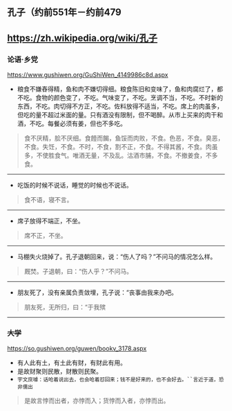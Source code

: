 ## 孔子（约前551年－约前479
https://zh.wikipedia.org/wiki/孔子
---
### 论语·乡党
https://www.gushiwen.org/GuShiWen_4149986c8d.aspx
- 粮食不嫌舂得精，鱼和肉不嫌切得细。粮食陈旧和变味了，鱼和肉腐烂了，都不吃。食物的颜色变了，不吃。气味变了，不吃。烹调不当，不吃。不时新的东西，不吃。肉切得不方正，不吃。佐料放得不适当，不吃。席上的肉虽多，但吃的量不超过米面的量。只有酒没有限制，但不喝醉。从市上买来的肉干和酒，不吃。每餐必须有姜，但也不多吃。
>食不厌精，脍不厌细。食饐而餲，鱼馁而肉败，不食。色恶，不食。臭恶，不食。失饪，不食。不时，不食，割不正，不食。不得其酱，不食。肉虽多，不使胜食气。唯酒无量，不及乱。沽酒市脯，不食。不撤姜食，不多食。
---
- 吃饭的时候不说话，睡觉的时候也不说话。
>食不语，寝不言。
---
- 席子放得不端正，不坐。
>席不正，不坐。
---
- 马棚失火烧掉了。孔子退朝回来，说：“伤人了吗？”不问马的情况怎么样。
>厩焚。子退朝，曰：“伤人乎？”不问马。
---
- 朋友死了，没有亲属负责敛埋，孔子说：“丧事由我来办吧。
>朋友死，无所归，曰：“于我殡
---
### ~~大学~~
https://so.gushiwen.org/guwen/bookv_3178.aspx
- 有人此有土，有土此有财，有财此有用。
- 是故财聚则民散，财散则民聚。
- `宇文庶噱：话呛着说出去，也会呛着怼回来；钱不是好来的，也不会好去。``言近于道，恐非儒出`
>是故言悖而出者，亦悖而入；货悖而入者，亦悖而出。